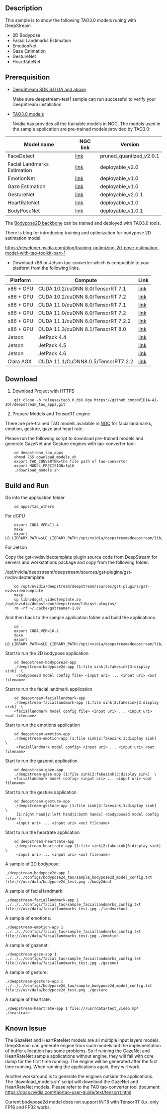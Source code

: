 ## Description

This sample is to show the following TAO3.0 models runing with DeepStream

-   2D Bodypose
-   Facial Landmarks Estimation
-   EmotionNet
-   Gaze Estimation
-   GestureNet
-   HeartRateNet

## Prerequisition

-   [DeepStream SDK 6.0 GA and above](https://developer.nvidia.com/deepstream-sdk-6.0-members-page)

    Make sure deepstream-test1 sample can run successful to verify your DeepStream installation

-   [TAO3.0 models](https://docs.nvidia.com/tao/tao-toolkit/text/overview.html)

    Nvidia has provides all the trainable models in NGC.
    The models used in the sample application are pre-trained models provided by TAO3.0:

| Model name                  | NGC link                                                              | Version                 |
| --------------------------- | --------------------------------------------------------------------- | ----------------------- |
| FaceDetect                  | [link](https://ngc.nvidia.com/catalog/models/nvidia:tao:facenet)      | pruned_quantized_v2.0.1 |
| Facial Landmarks Estimation | [link](https://ngc.nvidia.com/catalog/models/nvidia:tao:fpenet)       | deployable_v2.0         |
| EmotionNet                  | [link](https://ngc.nvidia.com/catalog/models/nvidia:tao:emotionnet)   | deployable_v1.0         |
| Gaze Estimation             | [link](https://ngc.nvidia.com/catalog/models/nvidia:tao:gazenet)      | deployable_v1.0         |
| GestureNet                  | [link](https://ngc.nvidia.com/catalog/models/nvidia:tao:gesturenet)   | deployable_v2.0.1       |
| HeartRateNet                | [link](https://ngc.nvidia.com/catalog/models/nvidia:tao:heartratenet) | deployable_v1.0         |
| BodyPoseNet                 | [link](https://ngc.nvidia.com/catalog/models/nvidia:tao:bodyposenet)  | deployable_v1.0.1       |

The [Bodypose2D backbone](https://ngc.nvidia.com/catalog/models/nvidia:tao:bodyposenet) can be trained and deployed with TAO3.0 tools.

There is blog for introducing training and optimization for bodypose 2D estimation model:

https://developer.nvidia.com/blog/training-optimizing-2d-pose-estimation-model-with-tao-toolkit-part-1

-   Download x86 or Jetson tao-converter which is compatible to your platform from the following links.

| Platform  | Compute                            | Link                                                              |
| --------- | ---------------------------------- | ----------------------------------------------------------------- |
| x86 + GPU | CUDA 10.2/cuDNN 8.0/TensorRT 7.1   | [link](https://developer.nvidia.com/cuda102-trt71)                |
| x86 + GPU | CUDA 10.2/cuDNN 8.0/TensorRT 7.2   | [link](https://developer.nvidia.com/cuda102-cudnn80-trt72-0)      |
| x86 + GPU | CUDA 11.0/cuDNN 8.0/TensorRT 7.1   | [link](https://developer.nvidia.com/cuda110-cudnn80-trt71-0)      |
| x86 + GPU | CUDA 11.0/cuDNN 8.0/TensorRT 7.2   | [link](https://developer.nvidia.com/cuda110-rt72)                 |
| x86 + GPU | CUDA 11.1/cuDNN 8.0/TensorRT 7.2.2 | [link](https://developer.nvidia.com/cuda111-cudnn80-trt72-0)      |
| x86 + GPU | CUDA 11.3/cuDNN 8.1/TensorRT 8.0   | [link](https://developer.nvidia.com/tao-converter-80)             |
| Jetson    | JetPack 4.4                        | [link](https://developer.nvidia.com/cuda102-trt71-jp44-0)         |
| Jetson    | JetPack 4.5                        | [link](https://developer.nvidia.com/cuda110-cudnn80-trt72-0)      |
| Jetson    | JetPack 4.6                        | [link](https://developer.nvidia.com/jp46-20210820t231431z-001zip) |
| Clara AGX | CUDA 11.1/CuDNN8.0.5/TensorRT7.2.2 | [link](https://developer.nvidia.com/tao-converter)                |

## Download

1. Download Project with HTTPS

```
    git clone -b release/tao3.0_ds6.0ga https://github.com/NVIDIA-AI-IOT/deepstream_tao_apps.git
```

2. Prepare Models and TensorRT engine

There are pre-trained TAO models available in [NGC](https://ngc.nvidia.com/catalog/models) for faciallandmarks, emotion, gesture, gaze and heart rate.

Please run the following script to download pre-trained models and generate GazeNet and Gesture engines with tao-converter tool:

```
    cd deepstream_tao_apps
    chmod 755 download_models.sh
    export TAO_CONVERTER=the file path of tao-converter
    export MODEL_PRECISION=fp16
    ./download_models.sh
```

## Build and Run

Go into the application folder

```
    cd apps/tao_others
```

For dGPU

```
    export CUDA_VER=11.4
    make
    export LD_LIBRARY_PATH=$LD_LIBRARY_PATH:/opt/nvidia/deepstream/deepstream/lib/cvcore_libs
```

For Jetson

Copy the gst-nvdsvideotemplate plugin source code from DeepStream for servers and workstations package and copy from the following folder:

/opt/nvidia/deepstream/deepstream/sources/gst-plugins/gst-nvdsvideotemplate

```
    cd /opt/nvidia/deepstream/deepstream/sources/gst-plugins/gst-nvdsvideotemplate
    make
    cp libnvdsgst_videotemplate.so /opt/nvidia/deepstream/deepstream/lib/gst-plugins/
    rm -rf ~/.cache/gstreamer-1.0/
```

And then back to the sample application folder and build the applications.

```
    cd -
    export CUDA_VER=10.2
    make
    export LD_LIBRARY_PATH=$LD_LIBRARY_PATH:/opt/nvidia/deepstream/deepstream/lib/cvcore_libs
```

Start to run the 2D bodypose application

```
    cd deepstream-bodypose2d-app
    ./deepstream-bodypose2d-app [1:file sink|2:fakesink|3:display sink]  \
     <bodypose2d model config file> <input uri> ... <input uri> <out filename>
```

Start to run the facial landmark application

```
    cd deepstream-faciallandmark-app
    ./deepstream-faciallandmark-app [1:file sink|2:fakesink|3:display sink]  \
    <faciallandmark model config file> <input uri> ... <input uri> <out filename>
```

Start to run the emotions application

```
    cd deepstream-emotion-app
    ./deepstream-emotion-app [1:file sink|2:fakesink|3:display sink]  \
     <faciallandmark model config> <input uri> ... <input uri> <out filename>
```

Start to run the gazenet application

```
    cd deepstream-gaze-app
    ./deepstream-gaze-app [1:file sink|2:fakesink|3:display sink]  \
    <faciallandmark model config> <input uri> ... <input uri> <out filename>
```

Start to run the gesture application

```
    cd deepstream-gesture-app
    ./deepstream-gesture-app [1:file sink|2:fakesink|3:display sink]  \
     [1:right hand|2:left hand|3:both hands] <bodypose2d model config file> \
     <input uri> ... <input uri> <out filename>
```

Start to run the heartrate application

```
    cd deepstream-heartrate-app
    ./deepstream-heartrate-app [1:file sink|2:fakesink|3:display sink]  \
     <input uri> ... <input uri> <out filename>
```

A sample of 2D bodypose:

`./deepstream-bodypose2d-app 1 ../../../configs/bodypose2d_tao/sample_bodypose2d_model_config.txt file:///usr/data/bodypose2d_test.png ./body2dout`

A sample of facial landmark:

`./deepstream-faciallandmark-app 1 ../../../configs/facial_tao/sample_faciallandmarks_config.txt file:///usr/data/faciallandmarks_test.jpg ./landmarkout`

A sample of emotions:

`./deepstream-emotion-app 1 ../../../configs/facial_tao/sample_faciallandmarks_config.txt file:///usr/data/faciallandmarks_test.jpg ./emotion`

A sample of gazenet:

`./deepstream-gaze-app 1 ../../../configs/facial_tao/sample_faciallandmarks_config.txt file:///usr/data/faciallandmarks_test.jpg ./gazenet`

A sample of gesture:

`./deepstream-gesture-app 1 ../../../configs/bodypose2d_tao/sample_bodypose2d_model_config.txt file:///usr/data/bodypose2d_test.png ./gesture`

A sample of heartrate:

`./deepstream-heartrate-app 1 file:///usr/data/test_video.mp4 ./heartrate`

## Known Issue

The GazeNet and HeartRateNet models are all multiple input layers models. DeepStream can generate engine from such models but the implementation of buffer allocation has some problems. So if running the GazeNet and HeartRateNet sample applications without engine, they will fail with core dump for the first time running. The engine will be generated after the first time running. When running the applications again, they will work.

Another workaround is to generate the engines outside the applications. The 'download_models.sh' script will download the GazeNet and HeartRateNet models. Please refer to the TAO tao-converter tool document: https://docs.nvidia.com/tao/tao-user-guide/text/tensorrt.html

Current bodypose2d model does not support INT8 with TensorRT 8.x, only FP16 and FP32 works.
